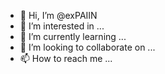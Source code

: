 - 👋 Hi, I’m @exPAIIN
- 👀 I’m interested in ...
- 🌱 I’m currently learning ...
- 💞️ I’m looking to collaborate on ...
- 📫 How to reach me ...

<!---
exPAIIN/exPAIIN is a ✨ special ✨ repository because its `README.md` (this file) appears on your GitHub profile.
You can click the Preview link to take a look at your changes.
--->
